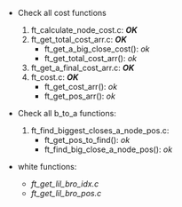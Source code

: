+ Check all cost functions
	1. ft_calculate_node_cost.c: ***OK***
	2. ft_get_total_cost_arr.c: ***OK***
		+ ft_get_a_big_close_cost(): *ok*
		+ ft_get_total_cost_arr(): *ok*
	3. ft_get_a_final_cost_arr.c: ***OK***
	4. ft_cost.c: ***OK***
		+ ft_get_cost_arr(): *ok*
		+ ft_get_pos_arr(): *ok*

+ Check all b_to_a functions:
	1. ft_find_biggest_closes_a_node_pos.c:
		+ ft_get_pos_to_find(): *ok*
		+ ft_find_big_close_a_node_pos(): *ok*
  
+ white functions:
	+ *ft_get_lil_bro_idx.c*
	+ *ft_get_lil_bro_pos.c*
